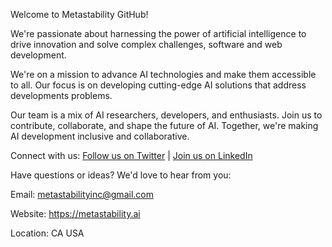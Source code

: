 Welcome to Metastability GitHub!

We're passionate about harnessing the power of artificial intelligence to drive innovation and solve complex challenges, software and web development.

We're on a mission to advance AI technologies and make them accessible to all. Our focus is on developing cutting-edge AI solutions that address developments problems.

Our team is a mix of AI researchers, developers, and enthusiasts. Join us to contribute, collaborate, and shape the future of AI. Together, we're making AI development inclusive and collaborative.

Connect with us: 
[Follow us on Twitter](https://twitter.com/_metastability) | [Join us on LinkedIn](https://www.linkedin.com/company/metastability/)

Have questions or ideas? We'd love to hear from you:

Email: metastabilityinc@gmail.com

Website: https://metastability.ai

Location: CA USA
